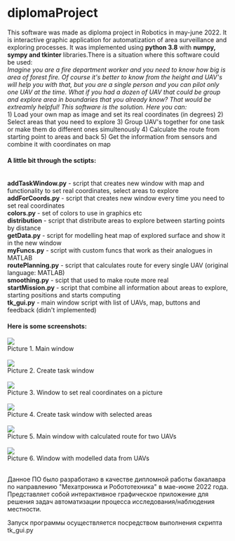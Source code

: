 <h1> diplomaProject</h1>
This software was made as diploma project in Robotics in may-june 2022. It is interactive graphic application for automatization of area surveillance and exploring processes.
It was implemented using <b>python 3.8</b> with <b>numpy, sympy and tkinter</b> libraries.There is a situation where this software could be used:<br>
<i>Imagine you are a fire department worker and you need to know how big is area of forest fire. Of course it's better to know from the height and UAV's
will help you with that, but you are a single person and you can pilot only one UAV at the time. What if you had a dozen of UAV that could be group and explore area in boundaries that you already know? That would be extreamly helpful! This software is the solution. Here you can:</i><br>
1) Load your own map as image and set its real coordinates (in degrees)
2) Select areas that you need to explore
3) Group UAV's together for one task or make them do different ones simultenously
4) Calculate the route from starting point to areas and back
5) Get the information from sensors and combine it with coordinates on map

<h4>A little bit through the sctipts: </h4><br>
<b>addTaskWindow.py</b> - script that creates new window with map and functionality to set real coordinates, select areas to explore <br>
<b>addForCoords.py</b> - script that creates new window every time you need to set real coordinates <br>
<b>colors.py</b> - set of colors to use in graphics etc <br>
<b>distribution</b> - script that distribute areas to explore between starting points by distance <br>
<b>getData.py</b> - script for modelling heat map of explored surface and show it in the new window <br>
<b>myFuncs.py</b> - script with custom funcs that work as their analogues in MATLAB <br>
<b>routePlanning.py</b> - script that calculates route for every single UAV (original language: MATLAB) <br>
<b>smoothing.py</b> - scipt that used to make route more real <br>
<b>startMission.py</b> - script that combine all information about areas to explore, starting positions and starts computing <br>
<b>tk_gui.py</b> - main window script with list of UAVs, map, buttons and feedback (didn't implemented) <br>

<h4> Here is some screenshots:</h4>
<a href="tk_gui.py">
<img src="https://user-images.githubusercontent.com/112805583/196709910-ec4ea216-1e8e-464b-a698-1ac15d79ef0e.png"></a><br>
Picture 1. Main window <br><br>

<a href="addTaskWindow.py">
<img src="https://user-images.githubusercontent.com/112805583/196711671-aa23de41-7ac0-42f1-85da-9919372e506e.png"></a><br>
Picture 2. Create task window <br><br>

<a href="askForCoords.py">
<img src="https://user-images.githubusercontent.com/112805583/196712369-e4cb9886-6303-43ff-a980-598af0c1b42c.png"></a><br>
Picture 3. Window to set real coordinates on a picture <br><br>

<a href="addTaskWindow.py">
<img src="https://user-images.githubusercontent.com/112805583/196712846-632f7934-5457-44a8-b26c-f0331175fe5c.png"></a><br>
Picture 4. Create task window with selected areas <br><br>

<a href="tk_gui.py">
<img src="https://user-images.githubusercontent.com/112805583/196713295-f36f9097-b96f-4221-9a24-6ab6996e168d.png"></a><br>
Picture 5. Main window with calculated route for two UAVs <br><br>

<a href="getData.py">
<img src="https://user-images.githubusercontent.com/112805583/196713636-1eff7b11-0607-4748-8444-f6fa4171095b.png"></a><br>
Picture 6. Window with modelled data from UAVs <br><br>

Данное ПО было разработано в качестве дипломной работы бакалавра по направлению "Мехатроника и Робототехника" в мае-июне 2022 года. Представляет собой интерактивное графическое приложение для решения задач автоматизации процесса исследования/наблюдения местности.

Запуск программы осуществляется посредством выполнения скрипта tk_gui.py
